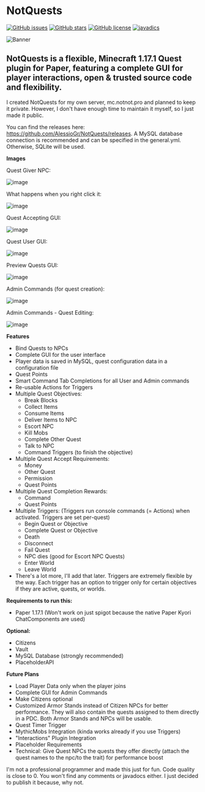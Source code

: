 # NotQuests

[![GitHub issues](https://img.shields.io/github/issues/AlessioGr/NotQuests)](https://github.com/AlessioGr/NotQuests/issues)
[![GitHub stars](https://img.shields.io/github/stars/AlessioGr/NotQuests)](https://github.com/AlessioGr/NotQuests/stargazers)
[![GitHub license](https://img.shields.io/github/license/AlessioGr/NotQuests)](https://github.com/AlessioGr/NotQuests/blob/main/LICENSE)
<a href="https://quests.notnot.pro/"><img src="https://img.shields.io/badge/JavaDocs-Read%20now-yellow" alt="javadics"></a>

![Banner](https://user-images.githubusercontent.com/70709113/133943253-af271d49-441b-473e-8b95-6053fe5d09cb.png)

NotQuests is a flexible, Minecraft 1.17.1 Quest plugin for Paper, featuring a complete GUI for player interactions, open & trusted source code and flexibility.
---

I created NotQuests for my own server, mc.notnot.pro and planned to keep it private. However, I don't have enough time to maintain it myself, so I just made it public.

You can find the releases here: https://github.com/AlessioGr/NotQuests/releases. A MySQL database connection is recommended and can be specified in the general.yml. Otherwise, SQLite will be used.

**Images**

Quest Giver NPC:

![image](https://user-images.githubusercontent.com/70709113/131539574-ef73ddfb-1dcd-4ab8-a85c-9b38d2f95a8d.png)

What happens when you right click it:

![image](https://user-images.githubusercontent.com/70709113/131539663-5bd12479-3bc8-4958-81a2-de12a541820f.png)

Quest Accepting GUI:

![image](https://user-images.githubusercontent.com/70709113/131539715-b055e4cd-2a7e-4a78-8d7a-dc840399c0c0.png)

Quest User GUI:

![image](https://user-images.githubusercontent.com/70709113/131539761-66be66c2-26d9-4636-bbd5-d69fd11bfeaf.png)

Preview Quests GUI:

![image](https://user-images.githubusercontent.com/70709113/131539815-48c7de30-a5af-499c-b5c7-8316da5e186b.png)

Admin Commands (for quest creation):

![image](https://user-images.githubusercontent.com/70709113/131539902-831a541c-7d2c-4e69-9843-2d5943be86cf.png)

Admin Commands - Quest Editing:

![image](https://user-images.githubusercontent.com/70709113/131539973-8f6586a7-0108-4a92-9017-e06313145a02.png)


**Features**
- Bind Quests to NPCs
- Complete GUI for the user interface
- Player data is saved in MySQL, quest configuration data in a configuration file
- Quest Points
- Smart Command Tab Completions for all User and Admin commands
- Re-usable Actions for Triggers
- Multiple Quest Objectives:
  - Break Blocks
  - Collect Items
  - Consume Items
  - Deliver Items to NPC
  - Escort NPC
  - Kill Mobs
  - Complete Other Quest
  - Talk to NPC
  - Command Triggers (to finish the objective)
- Multiple Quest Accept Requirements:
  -  Money
  -  Other Quest
  -  Permission
  -  Quest Points
- Multiple Quest Completion Rewards:
  - Command
  - Quest Points
- Multiple Triggers: (Triggers run console commands (= Actions) when activated. Triggers are set per-quest)
  - Begin Quest or Objective
  - Complete Quest or Objective
  - Death
  - Disconnect
  - Fail Quest
  - NPC dies (good for Escort NPC Quests)
  - Enter World
  - Leave World
- There's a lot more, I'll add that later. Triggers are extremely flexible by the way. Each trigger has an option to trigger only for certain objectives if they are active, quests, or worlds.


**Requirements to run this:**
- Paper 1.17.1 (Won't work on just spigot because the native Paper Kyori ChatComponents are used)


**Optional:**
- Citizens
- Vault
- MySQL Database (strongly recommended)
- PlaceholderAPI


**Future Plans**
- Load Player Data only when the player joins
- Complete GUI for Admin Commands
- Make Citizens optional
- Customized Armor Stands instead of Citizen NPCs for better performance. They will also contain the quests assigned to them directly in a PDC. Both Armor Stands and NPCs will be usable.
- Quest Timer Trigger
- MythicMobs Integration (kinda works already if you use Triggers)
- "Interactions" Plugin Integration
- Placeholder Requirements
- Technical: Give Quest NPCs the quests they offer directly (attach the quest names to the npc/to the trait) for performance boost

I'm not a professional programmer and made this just for fun. Code quality is close to 0. You won't find any comments or javadocs either. I just decided to publish it because, why not.

